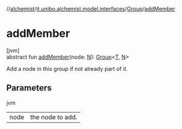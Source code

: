 //[alchemist](../../../index.md)/[it.unibo.alchemist.model.interfaces](../index.md)/[Group](index.md)/[addMember](add-member.md)

# addMember

[jvm]\
abstract fun [addMember](add-member.md)(node: [N](index.md)): [Group](index.md)<[T](index.md), [N](index.md)>

Add a node in this group if not already part of it.

## Parameters

jvm

| | |
|---|---|
| node | the node to add. |
